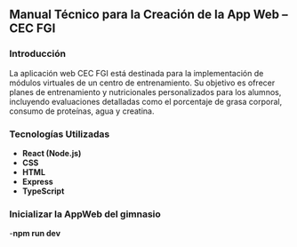 ## Manual Técnico para la Creación de la App Web – CEC FGI

### Introducción

La aplicación web CEC FGI está destinada para la implementación de módulos virtuales de un centro de entrenamiento. Su objetivo es ofrecer planes de entrenamiento y nutricionales personalizados para los alumnos, incluyendo evaluaciones detalladas como el porcentaje de grasa corporal, consumo de proteínas, agua y creatina.

### Tecnologías Utilizadas

- **React (Node.js)**
- **CSS**
- **HTML**
- **Express**
- **TypeScript**

### Inicializar la AppWeb del gimnasio

  -**npm run dev**
